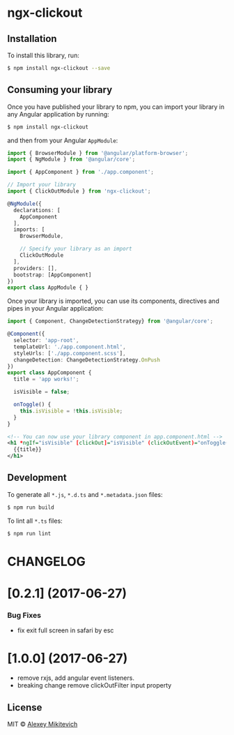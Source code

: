 # ngx-clickout

## Installation

To install this library, run:

```bash
$ npm install ngx-clickout --save
```

## Consuming your library

Once you have published your library to npm, you can import your library in any Angular application by running:

```bash
$ npm install ngx-clickout
```

and then from your Angular `AppModule`:

```typescript
import { BrowserModule } from '@angular/platform-browser';
import { NgModule } from '@angular/core';

import { AppComponent } from './app.component';

// Import your library
import { ClickOutModule } from 'ngx-clickout';

@NgModule({
  declarations: [
    AppComponent
  ],
  imports: [
    BrowserModule,

    // Specify your library as an import
    ClickOutModule
  ],
  providers: [],
  bootstrap: [AppComponent]
})
export class AppModule { }
```

Once your library is imported, you can use its components, directives and pipes in your Angular application:

```typescript
import { Component, ChangeDetectionStrategy} from '@angular/core';

@Component({
  selector: 'app-root',
  templateUrl: './app.component.html',
  styleUrls: ['./app.component.scss'],
  changeDetection: ChangeDetectionStrategy.OnPush
})
export class AppComponent {
  title = 'app works!';

  isVisible = false;

  onToggle() {
    this.isVisible = !this.isVisible;
  }
}


```

```xml
<!-- You can now use your library component in app.component.html -->
<h1 *ngIf="isVisible" [clickOut]="isVisible" (clickOutEvent)="onToggle()">
  {{title}}
</h1>
```

## Development

To generate all `*.js`, `*.d.ts` and `*.metadata.json` files:

```bash
$ npm run build
```

To lint all `*.ts` files:

```bash
$ npm run lint
```

# CHANGELOG 

<a name="0.2.1"></a>
# [0.2.1] (2017-06-27)

### Bug Fixes
* fix exit full screen in safari by esc

<a name="1.0.0"></a>
# [1.0.0] (2017-06-27)
* remove rxjs, add angular event listeners.
* breaking change remove clickOutFilter input property

## License

MIT © [Alexey Mikitevich](mailto:alekseymikitevich@gmail.com)
